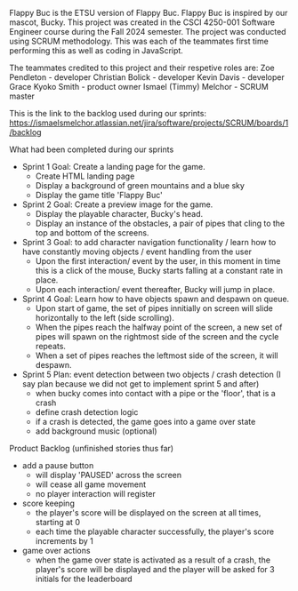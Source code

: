Flappy Buc is the ETSU version of Flappy Buc. Flappy Buc is inspired by our mascot, Bucky. This project was created in the CSCI 4250-001 Software Engineer course during the Fall 2024 semester. The project was conducted using SCRUM methodology. This was each of the teammates first time performing this as well as coding in JavaScript.

The teammates credited to this project and their respetive roles are:
    Zoe Pendleton          - developer
    Christian Bolick       - developer
    Kevin Davis            - developer
    Grace Kyoko Smith      - product owner
    Ismael (Timmy) Melchor - SCRUM master


This is the link to the backlog used during our sprints:   https://ismaelsmelchor.atlassian.net/jira/software/projects/SCRUM/boards/1/backlog

What had been completed during our sprints
  -  Sprint 1 Goal: Create a landing page for the game.
     - Create HTML landing page
     - Display a background of green mountains and a blue sky
     - Display the game title 'Flappy Buc'
  - Sprint 2 Goal: Create a preview image for the game.
     - Display the playable character, Bucky's head.
     - Display an instance of the obstacles, a pair of pipes that cling to the top and bottom of the screens.
  - Sprint 3 Goal: to add character navigation functionality / learn how to have constantly moving objects / event handling from the user
     - Upon the first interaction/ event by the user, in this moment in time this is a click of the mouse, Bucky starts falling at a constant rate in place.
     - Upon each interaction/ event thereafter, Bucky will jump in place.
  - Sprint 4 Goal: Learn how to have objects spawn and despawn on queue.
     - Upon start of game, the set of pipes innitially on screen will slide horizontally to the left (side scrolling).
     - When the pipes reach the halfway point of the screen, a new set of pipes will spawn on the rightmost side of the screen and the cycle repeats.
     - When a set of pipes reaches the leftmost side of the screen, it will despawn.
 - Sprint 5 Plan: event detection between two objects / crash detection (I say plan because we did not get to implement sprint 5 and after)
     - when bucky comes into contact with a pipe or the 'floor', that is a crash
     - define crash detection logic
     - if a crash is detected, the game goes into a game over state
     - add background music (optional)
   
Product Backlog (unfinished stories thus far)
- add a pause button
    - will display 'PAUSED' across the screen
    - will cease all game movement
    - no player interaction will register
- score keeping
    - the player's score will be displayed on the screen at all times, starting at 0
    - each time the playable character successfully, the player's score increments by 1
- game over actions
    - when the game over state is activated as a result of a crash, the player's score will be displayed and the player will be asked for 3 initials for the                 leaderboard
